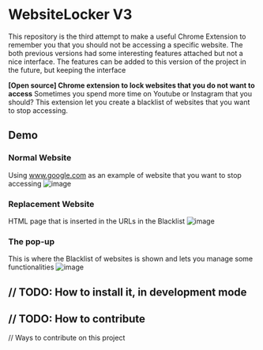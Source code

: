 # WebsiteLocker V3
This repository is the third attempt to make a useful Chrome Extension to remember you that you should not be accessing a specific website. The both previous versions had some interesting features attached but not a nice interface. The features can be added to this version of the project in the future, but keeping the interface

**[Open source] Chrome extension to lock websites that you do not want to access**
Sometimes you spend more time on Youtube or Instagram that you should?
This extension let you create a blacklist of websites that you want to stop accessing.

## Demo

### Normal Website
Using www.google.com as an example of website that you want to stop accessing
![image](https://user-images.githubusercontent.com/31491328/122989225-f0895380-d378-11eb-88f2-9b0843669675.png)

### Replacement Website
HTML page that is inserted in the URLs in the Blacklist
![image](https://user-images.githubusercontent.com/31491328/122989300-0565e700-d379-11eb-9a32-06f713ee9da6.png)

### The pop-up
This is where the Blacklist of websites is shown and lets you manage some functionalities
![image](https://user-images.githubusercontent.com/31491328/123003955-53371b00-d38a-11eb-98a7-7423dc07a6f5.png)

## // TODO: How to install it, in development mode

## // TODO: How to contribute
// Ways to contribute on this project
